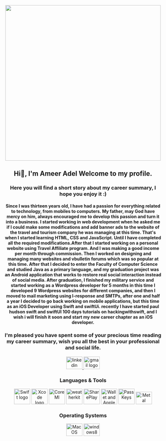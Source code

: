 <div align="center">
</div>


<div align="center">
  <img height="500"  src="https://cdn.geekboots.com/geek/ios-app-meta-1670401648275.jpg"  />
</div>




<h2 align="center">Hi👋, I'm Ameer Adel Welcome to my profile. 
  </h2>
  
  <h3 align="center">
  Here you will find a short story about my career summary, I hope you enjoy it :)
</h3>

<h4 align="center">
Since I was thirteen years old, I have had a passion for everything related to technology, from mobiles to computers. My father, may God have mercy on him, always encouraged me to develop this passion and turn it into a business. I started working in web development when he asked me if I could make some modifications and add banner ads to the website of the travel and tourism company he was managing at this time. That's when I started learning HTML, CSS and JavaScript. Until I have completed all the required modifications.After that I started working on a personal website using Travel Affiliate program. And I was making a good income per month through commission. Then I worked on designing and managing many websites and vbulletin forums which was so popular at this time. After that I decided to enter the Faculty of Computer Science and studied Java as a primary language, and my graduation project was an Android application that works to restore real social interaction instead of social media. After graduation, I finished my military service and started working as a Wordpress developer for 5 months in this time I developed 9 Wordpress websites for different companies, and then I moved to mail marketing using I-response and SMTPs, after one and half a year I decided to go back working on mobile applications, but this time as an iOS Developer using Swift and swiftUi. recently I have started paul hudson swift and swiftUI 100 days tutorials on hackingwithswift, and I wish i will finish it soon and start my new career chapter as an iOS developer. 
</h4>
  <h3 align="center">
I'm pleased you have spent some of your precious time reading my career summary, wish you all the best in your professional and social life.</h3>



<h4 align="center"></h4>



<div align="center">
  <a href="https://www.linkedin.com/in/ameer-adel-b8b673163/" target="_blank">
    <img src="https://raw.githubusercontent.com/maurodesouza/profile-readme-generator/master/src/assets/icons/social/linkedin/default.svg" width="52" height="40" alt="linkedin logo"  />
  </a>
  <a href="mailto:se.ameeradel@gmail.com" target="_blank">
    <img src="https://raw.githubusercontent.com/maurodesouza/profile-readme-generator/master/src/assets/icons/social/gmail/default.svg" width="52" height="40" alt="gmail logo"  />
  </a>

  </a>

</div>




<div align="center">
    <h3>
        Languages & Tools
    </h3>
  <img src="https://developer.apple.com/swift/images/swift-logo.svg" height="50" width="52" alt="Swift logo"  />
  <img src="https://developer.apple.com/assets/elements/icons/xcode-12/xcode-12-96x96_2x.png" height="50" width="52" alt="Xcode logo"  />
  <img src="https://developer.apple.com/assets/elements/icons/core-ml/core-ml-96x96_2x.png" height="50" width="52" alt="CoreMl" />
  <img src="https://developer.apple.com/assets/elements/icons/weatherkit/weatherkit-96x96_2x.png" height="50" width="52" alt="weatherkit"  />
  <img src="https://developer.apple.com/assets/elements/icons/shareplay/shareplay-96x96_2x.png" height="50" width="52" alt="SharePlay"  />
  <img src="https://developer.apple.com/assets/elements/icons/wallet/wallet-96x96_2x.png" height="50" width="52" alt="Wallet and Apple pay"  />
  <img src="https://developer.apple.com/assets/elements/icons/passkeys/passkeys-64x64_2x.png" height="50" width="52" alt="PassKeys"  />
  <img src="https://developer.apple.com/assets/elements/icons/metal/metal-96x96_2x.png" height="40" width="52" alt="Metal"  />


</div>



<div align="center">
  <h3>
     Operating Systems   
  </h3>
  <img src="https://developer.apple.com/licensing-trademarks/images/mac-logo.svg" height="40" width="52" alt="Mac OS logo"  />
  <img src="https://cdn.jsdelivr.net/gh/devicons/devicon/icons/windows8/windows8-original.svg" height="40" width="52" alt="windows8 logo"  />
</div>



